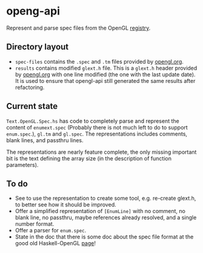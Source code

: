 # openg-api

Represent and parse spec files from the OpenGL [registry][].

[registry]: http://www.opengl.org/registry/#specfiles

## Directory layout

- `spec-files` contains the `.spec` and `.tm` files provided by [opengl.org][].
- `results` contains modified `glext.h` file. This is a `glext.h` header
  provided by [opengl.org][] with one line modified (the one with the last
  update date). It is used to ensure that opengl-api still generated the same
  results after refactoring.

[opengl.org]: http://www.opengl.org/registry/#specfiles

## Current state

`Text.OpenGL.Spec.hs` has code to completely parse and represent the content of
`enumext.spec` (Probably there is not much left to do to support `enum.spec`.),
`gl.tm` and `gl.spec`.
The representations includes comments, blank lines, and passthru lines.

The representations are nearly feature complete, the only missing important bit
is the text defining the array size (in the description of function
parameters).

## To do

- See to use the representation to create some tool, e.g. re-create glext.h,
  to better see how it should be improved.
- Offer a simplified representation of `[EnumLine]` with no comment, no blank
  line, no passthru, maybe references already resolved, and a single number
  format.
- Offer a parser for `enum.spec`.
- State in the doc that there is some doc about the spec file format at the
  good old Haskell-OpenGL [page][]!

[page]: http://www.haskell.org/HOpenGL-old/spec_explained.html
